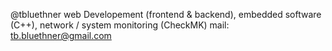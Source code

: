@tbluethner
web Developement (frontend & backend), embedded software (C++), network / system monitoring (CheckMK)
mail: tb.bluethner@gmail.com
